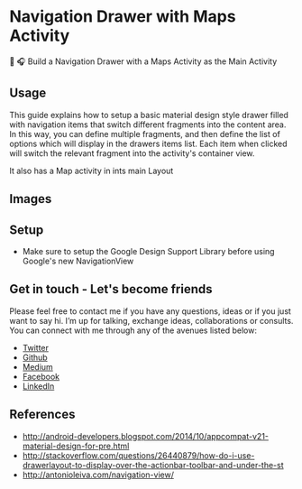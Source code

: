 # Navigation Drawer with Maps Activity

📱 🎧 Build a Navigation Drawer with a Maps Activity as the Main Activity

 Usage
 -----
This guide explains how to setup a basic material design style drawer filled with navigation items that switch different fragments into the content area. In this way, you can define multiple fragments, and then define the list of options which will display in the drawers items list. Each item when clicked will switch the relevant fragment into the activity's container view.

It also has a Map activity in ints main Layout

Images
-----

Setup
-----
- Make sure to setup the Google Design Support Library before using Google's new NavigationView

Get in touch - Let's become friends
-----------------------------------

Please feel free to contact me if you have any questions, ideas or if you just want to say hi. I’m up for talking, exchange ideas, collaborations or consults. You can connect with me through any of the avenues listed below:

- [Twitter](https://twitter.com/Ngesa254)
- [Github](https://github.com/ngesa254)
- [Medium](https://medium.com/@ngesa254)
- [Facebook](https://web.facebook.com/marvinngesa)
- [LinkedIn](https://www.linkedin.com/in/engngesamarvin) 

References
---------
- http://android-developers.blogspot.com/2014/10/appcompat-v21-material-design-for-pre.html
- http://stackoverflow.com/questions/26440879/how-do-i-use-drawerlayout-to-display-over-the-actionbar-toolbar-and-under-the-st
- http://antonioleiva.com/navigation-view/
